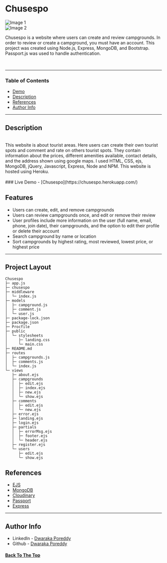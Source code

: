 # Chusespo

![Image 1](https://raw.githubusercontent.com/himanshup/yelp-camp/master/screenshots/image1.png)  
![Image 2](https://raw.githubusercontent.com/himanshup/yelp-camp/master/screenshots/image2.png)

Chusespo is a website where users can create and review campgrounds. In order to review or create a campground, you must have an account.
This project was created using Node.js, Express, MongoDB, and Bootstrap. Passport.js was used to handle authentication.

<br>


---

### Table of Contents

- [Demo](#demo)
- [Description](#Description)
- [References](#references)
- [Author Info](#author-info)

---

## Description
<br>
This website is about tourist areas. Here users can create their own tourist spots and comment and rate on others tourist spots. They contain information about the prices, different amenities available, contact details, and the address shown using google maps. I used HTML, CSS, ejs, MongoDB, jQuery, Javascript, Express, Node and NPM. This website is hosted using Heroku.
<br>
<br>
### Live Demo - [Chusespo](https://chusespo.herokuapp.com/)

<br>


## Features

- Users can create, edit, and remove campgrounds
- Users can review campgrounds once, and edit or remove their review
- User profiles include more information on the user (full name, email, phone, join date), their campgrounds, and the option to edit their profile or delete their account
- Search campground by name or location
- Sort campgrounds by highest rating, most reviewed, lowest price, or highest price

---

## Project Layout

```
Chusespo
├─ app.js
├─ chusespo
├─ middleware
│  └─ index.js
├─ models
│  ├─ campground.js
│  ├─ comment.js
│  └─ user.js
├─ package-lock.json
├─ package.json
├─ Procfile
├─ public
│  └─ stylesheets
│     ├─ landing.css
│     └─ main.css
├─ README.md
├─ routes
│  ├─ campgrounds.js
│  ├─ comments.js
│  └─ index.js
└─ views
   ├─ about.ejs
   ├─ campgrounds
   │  ├─ edit.ejs
   │  ├─ index.ejs
   │  ├─ new.ejs
   │  └─ show.ejs
   ├─ comments
   │  ├─ edit.ejs
   │  └─ new.ejs
   ├─ error.ejs
   ├─ landing.ejs
   ├─ login.ejs
   ├─ partials
   │  ├─ errorMsg.ejs
   │  ├─ footer.ejs
   │  └─ header.ejs
   ├─ register.ejs
   └─ users
      ├─ edit.ejs
      └─ show.ejs

```

## References

- [EJS](https://ejs.co/)
- [MongoDB](https://www.mongodb.com/)
- [Cloudinary](https://cloudinary.com/)
- [Passport](http://www.passportjs.org/)
- [Express](https://expressjs.com/)

---

## Author Info

- LinkedIn - [Dwaraka Poreddy](https://www.linkedin.com/in/dwarakanath-reddy-poreddy-3bbb231b1/)
- Github - [Dwaraka Poreddy](https://github.com/Dwaraka-Poreddy)

#### [Back To The Top](#Chusespo)

